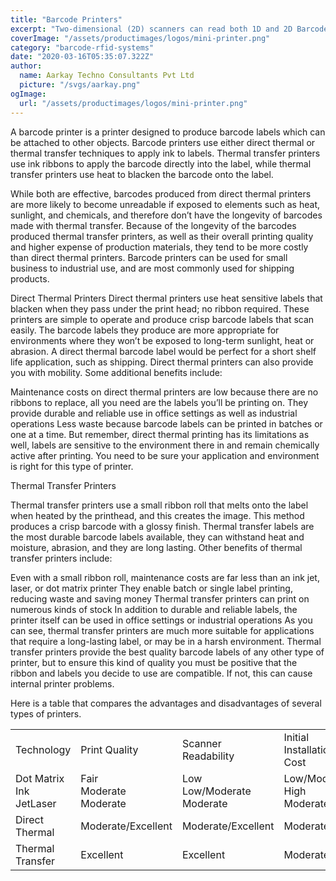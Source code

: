 ```yaml
---
title: "Barcode Printers"
excerpt: "Two-dimensional (2D) scanners can read both 1D and 2D Barcodes. They can also read damaged or poorly printed barcodes, which makes them ideal for environments where reliability and flexibility are important."
coverImage: "/assets/productimages/logos/mini-printer.png"
category: "barcode-rfid-systems"
date: "2020-03-16T05:35:07.322Z"
author:
  name: Aarkay Techno Consultants Pvt Ltd
  picture: "/svgs/aarkay.png"
ogImage:
  url: "/assets/productimages/logos/mini-printer.png"
---
```


A barcode printer is a printer designed to produce barcode labels which can be attached to other objects. Barcode printers use either direct thermal or thermal transfer techniques to apply ink to labels. Thermal transfer printers use ink ribbons to apply the barcode directly into the label, while thermal transfer printers use heat to blacken the barcode onto the label.

While both are effective, barcodes produced from direct thermal printers are more likely to become unreadable if exposed to elements such as heat, sunlight, and chemicals, and therefore don’t have the longevity of barcodes made with thermal transfer. Because of the longevity of the barcodes produced thermal transfer printers, as well as their overall printing quality and higher expense of production materials, they tend to be more costly than direct thermal printers. Barcode printers can be used for small business to industrial use, and are most commonly used for shipping products.

Direct Thermal Printers
Direct thermal printers use heat sensitive labels that blacken when they pass under the print head; no ribbon required. These printers are simple to operate and produce crisp barcode labels that scan easily. The barcode labels they produce are more appropriate for environments where they won’t be exposed to long-term sunlight, heat or abrasion. A direct thermal barcode label would be perfect for a short shelf life application, such as shipping. Direct thermal printers can also provide you with mobility. Some additional benefits include:

Maintenance costs on direct thermal printers are low because there are no ribbons to replace, all you need are the labels you’ll be printing on.
They provide durable and reliable use in office settings as well as industrial operations
Less waste because barcode labels can be printed in batches or one at a time.
But remember, direct thermal printing has its limitations as well, labels are sensitive to the environment there in and remain chemically active after printing. You need to be sure your application and environment is right for this type of printer.

Thermal Transfer Printers

Thermal transfer printers use a small ribbon roll that melts onto the label when heated by the printhead, and this creates the image. This method produces a crisp barcode with a glossy finish. Thermal transfer labels are the most durable barcode labels available, they can withstand heat and moisture, abrasion, and they are long lasting. Other benefits of thermal transfer printers include:

Even with a small ribbon roll, maintenance costs are far less than an ink jet, laser, or dot matrix printer
They enable batch or single label printing, reducing waste and saving money
Thermal transfer printers can print on numerous kinds of stock
In addition to durable and reliable labels, the printer itself can be used in office settings or industrial operations
As you can see, thermal transfer printers are much more suitable for applications that require a long-lasting label, or may be in a harsh environment. Thermal transfer printers provide the best quality barcode labels of any other type of printer, but to ensure this kind of quality you must be positive that the ribbon and labels you decide to use are compatible. If not, this can cause internal printer problems.

Here is a table that compares the advantages and disadvantages of several types of printers.

|                                   |                                  |                                     |                                           |                            |                 |
| --------------------------------- | -------------------------------- | ----------------------------------- | ----------------------------------------- | -------------------------- | --------------- |
| Technology                        | Print Quality                    | Scanner Readability                 | Initial Installation Cost                 | Long term Maintenance Cost | Materials Waste |
| Dot Matrix <br> Ink <br> JetLaser | Fair <br> Moderate <br> Moderate | Low <br> Low/Moderate <br> Moderate | Low/Moderate <br> High <br> Moderate/High | Moderate/High              | High            |
| Direct Thermal                    | Moderate/Excellent               | Moderate/Excellent                  | Moderate/High                             |                            | Low             |
| Thermal Transfer                  | Excellent                        | Excellent                           | Moderate/High                             |                            | Low             |

